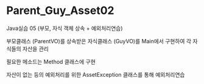 # Parent_Guy_Asset02
Java실습 05 (부모, 자식 객체 상속 + 예외처리연습)

부모클래스 (ParentVO)를 상속받은 자식클래스 (GuyVO)를
Main에서 구현하여 각 자식들의 자산을 관리

필요한 메소드는 Method 클래스에 구현

자산이 없는 등의 예외처리를 위한 AssetException 클래스를 통해 예외처리연습
 
